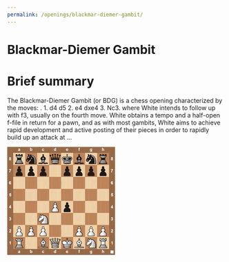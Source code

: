 ```yaml
---
permalink: /openings/blackmar-diemer-gambit/
---
```

Blackmar-Diemer Gambit
======================

# Brief summary


The Blackmar-Diemer Gambit (or BDG) is a chess opening characterized by the moves: . 1. d4 d5 2. e4 dxe4 3. Nc3. where White intends to follow up with f3, usually on the fourth move. White obtains a tempo and a half-open f-file in return for a pawn, and as with most gambits, White aims to achieve rapid development and active posting of their pieces in order to rapidly build up an attack at ...

<img src="/img/Blackmar-Diemer Gambit.jpg"/>
